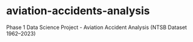 # aviation-accidents-analysis
Phase 1 Data Science Project - Aviation Accident Analysis (NTSB Dataset 1962–2023)
